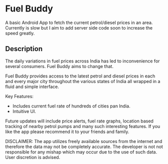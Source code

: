 <h1> Fuel Buddy </h1>

A basic Android App to fetch the current petrol/diesel prices in an area.
Currently is slow but I aim to add server side code soon to increase the speed greatly.

<h2> Description </h3>

The daily variations in fuel prices across India has led to inconvenience for several consumers. Fuel Buddy aims to change that.

Fuel Buddy provides access to the latest petrol and diesel prices in each and every major city throughout the various states of India all wrapped in a fluid and simple interface.

Key Features:
* Includes current fuel rate of hundreds of cities pan India.
* Intuitive UI.

Future updates will include price alerts, fuel rate graphs, location based tracking of nearby petrol pumps and many such interesting features.
If you like the app please recommend it to your friends and family.

DISCLAIMER:
The app utilizes freely available sources from the internet and therefore the data may not be completely accurate. The developer is not not responsible for any mishap which may occur due to the use of such data. User discretion is advised.

